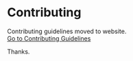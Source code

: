 # Contributing

Contributing guidelines moved to website. <br>
[Go to Contributing Guidelines](https://julelang.github.io/website/pages/contributing.html)

Thanks.
